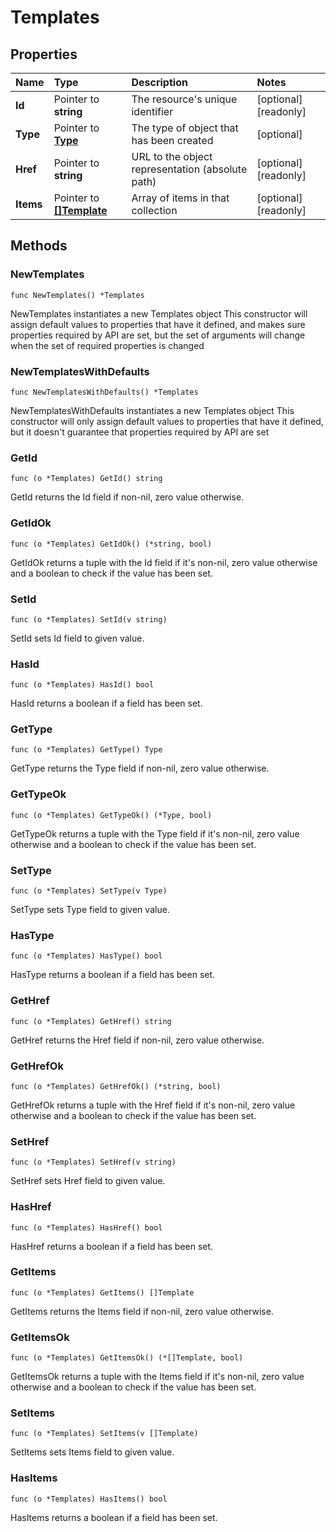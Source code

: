 # Templates

## Properties

| Name | Type | Description | Notes |
| :--- | :--- | :--- | :--- |
| **Id** | Pointer to **string** | The resource's unique identifier | \[optional\] \[readonly\] |
| **Type** | Pointer to [**Type**](type.md) | The type of object that has been created | \[optional\] |
| **Href** | Pointer to **string** | URL to the object representation \(absolute path\) | \[optional\] \[readonly\] |
| **Items** | Pointer to [**\[\]Template**](template.md) | Array of items in that collection | \[optional\] \[readonly\] |

## Methods

### NewTemplates

`func NewTemplates() *Templates`

NewTemplates instantiates a new Templates object This constructor will assign default values to properties that have it defined, and makes sure properties required by API are set, but the set of arguments will change when the set of required properties is changed

### NewTemplatesWithDefaults

`func NewTemplatesWithDefaults() *Templates`

NewTemplatesWithDefaults instantiates a new Templates object This constructor will only assign default values to properties that have it defined, but it doesn't guarantee that properties required by API are set

### GetId

`func (o *Templates) GetId() string`

GetId returns the Id field if non-nil, zero value otherwise.

### GetIdOk

`func (o *Templates) GetIdOk() (*string, bool)`

GetIdOk returns a tuple with the Id field if it's non-nil, zero value otherwise and a boolean to check if the value has been set.

### SetId

`func (o *Templates) SetId(v string)`

SetId sets Id field to given value.

### HasId

`func (o *Templates) HasId() bool`

HasId returns a boolean if a field has been set.

### GetType

`func (o *Templates) GetType() Type`

GetType returns the Type field if non-nil, zero value otherwise.

### GetTypeOk

`func (o *Templates) GetTypeOk() (*Type, bool)`

GetTypeOk returns a tuple with the Type field if it's non-nil, zero value otherwise and a boolean to check if the value has been set.

### SetType

`func (o *Templates) SetType(v Type)`

SetType sets Type field to given value.

### HasType

`func (o *Templates) HasType() bool`

HasType returns a boolean if a field has been set.

### GetHref

`func (o *Templates) GetHref() string`

GetHref returns the Href field if non-nil, zero value otherwise.

### GetHrefOk

`func (o *Templates) GetHrefOk() (*string, bool)`

GetHrefOk returns a tuple with the Href field if it's non-nil, zero value otherwise and a boolean to check if the value has been set.

### SetHref

`func (o *Templates) SetHref(v string)`

SetHref sets Href field to given value.

### HasHref

`func (o *Templates) HasHref() bool`

HasHref returns a boolean if a field has been set.

### GetItems

`func (o *Templates) GetItems() []Template`

GetItems returns the Items field if non-nil, zero value otherwise.

### GetItemsOk

`func (o *Templates) GetItemsOk() (*[]Template, bool)`

GetItemsOk returns a tuple with the Items field if it's non-nil, zero value otherwise and a boolean to check if the value has been set.

### SetItems

`func (o *Templates) SetItems(v []Template)`

SetItems sets Items field to given value.

### HasItems

`func (o *Templates) HasItems() bool`

HasItems returns a boolean if a field has been set.

